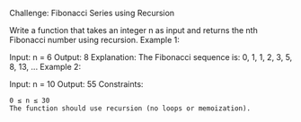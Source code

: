 Challenge: Fibonacci Series using Recursion

Write a function that takes an integer n as input and returns the nth Fibonacci number using recursion.
Example 1:

Input: n = 6
Output: 8
Explanation: The Fibonacci sequence is:
0, 1, 1, 2, 3, 5, 8, 13, ...
Example 2:

Input: n = 10
Output: 55
Constraints:

    0 ≤ n ≤ 30
    The function should use recursion (no loops or memoization).